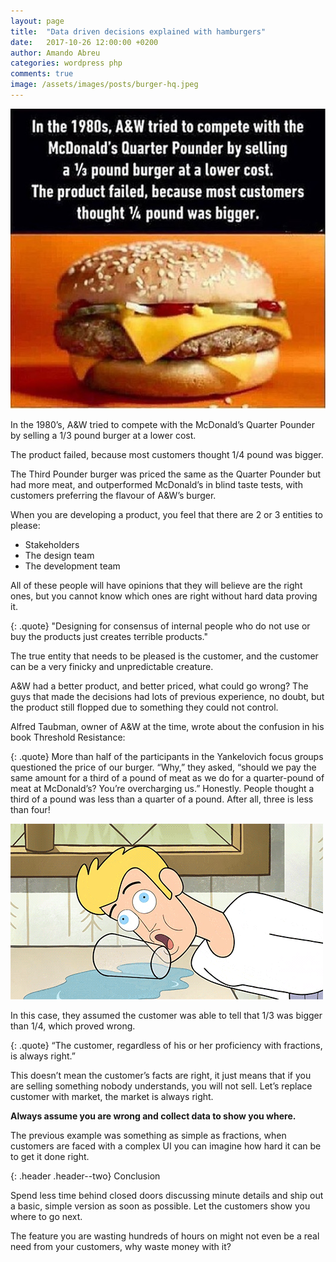 ```yaml
---
layout: page
title:  "Data driven decisions explained with hamburgers"
date:   2017-10-26 12:00:00 +0200
author: Amando Abreu
categories: wordpress php
comments: true
image: /assets/images/posts/burger-hq.jpeg
---
```

![burger](/assets/images/posts/burger.png "burger")

In the 1980’s, A&W tried to compete with the McDonald’s Quarter Pounder by selling a 1/3 pound burger at a lower cost.

The product failed, because most customers thought 1/4 pound was bigger.

The Third Pounder burger was priced the same as the Quarter Pounder but had more meat, and outperformed McDonald’s in blind taste tests, with customers preferring the flavour of A&W’s burger.

When you are developing a product, you feel that there are 2 or 3 entities to please:

- Stakeholders
- The design team
- The development team

All of these people will have opinions that they will believe are the right ones, but you cannot know which ones are right without hard data proving it.

{: .quote}
"Designing for consensus of internal people who do not use or buy the products just creates terrible products."

The true entity that needs to be pleased is the customer, and the customer can be a very finicky and unpredictable creature.

A&W had a better product, and better priced, what could go wrong? The guys that made the decisions had lots of previous experience, no doubt, but the product still flopped due to something they could not control.

Alfred Taubman, owner of A&W at the time, wrote about the confusion in his book Threshold Resistance:

{: .quote}
More than half of the participants in the Yankelovich focus groups questioned the price of our burger. “Why,” they asked, “should we pay the same amount for a third of a pound of meat as we do for a quarter-pound of meat at McDonald’s? You’re overcharging us.” Honestly. People thought a third of a pound was less than a quarter of a pound. After all, three is less than four!

![users](/assets/images/posts/people.gif "users")

In this case, they assumed the customer was able to tell that 1/3 was bigger than 1/4, which proved wrong.

{: .quote}
“The customer, regardless of his or her proficiency with fractions, is always right.”

This doesn’t mean the customer’s facts are right, it just means that if you are selling something nobody understands, you will not sell. Let’s replace customer with market, the market is always right.

<strong>Always assume you are wrong and collect data to show you where.</strong>

The previous example was something as simple as fractions, when customers are faced with a complex UI you can imagine how hard it can be to get it done right.

{: .header .header--two}
Conclusion

Spend less time behind closed doors discussing minute details and ship out a basic, simple version as soon as possible. Let the customers show you where to go next.

The feature you are wasting hundreds of hours on might not even be a real need from your customers, why waste money with it?